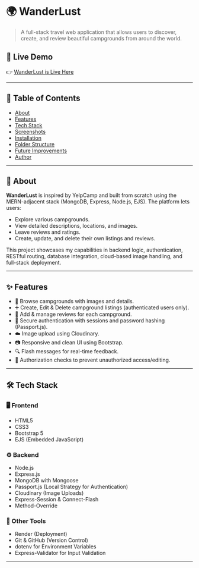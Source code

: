 # 🌍 WanderLust

> A full-stack travel web application that allows users to discover, create, and review beautiful campgrounds from around the world.

## 🚀 Live Demo

👉 [WanderLust is Live Here](https://wanderlust-vumh.onrender.com/listings)

---

## 📌 Table of Contents

- [About](#about)
- [Features](#features)
- [Tech Stack](#tech-stack)
- [Screenshots](#screenshots)
- [Installation](#installation)
- [Folder Structure](#folder-structure)
- [Future Improvements](#future-improvements)
- [Author](#author)

---

## 📖 About

**WanderLust** is inspired by YelpCamp and built from scratch using the MERN-adjacent stack (MongoDB, Express, Node.js, EJS). The platform lets users:

- Explore various campgrounds.
- View detailed descriptions, locations, and images.
- Leave reviews and ratings.
- Create, update, and delete their own listings and reviews.

This project showcases my capabilities in backend logic, authentication, RESTful routing, database integration, cloud-based image handling, and full-stack deployment.

---

## ✨ Features

- 🧭 Browse campgrounds with images and details.
- ➕ Create, Edit & Delete campground listings (authenticated users only).
- 💬 Add & manage reviews for each campground.
- 🔐 Secure authentication with sessions and password hashing (Passport.js).
- ☁️ Image upload using Cloudinary.
- 📷 Responsive and clean UI using Bootstrap.
- 🔍 Flash messages for real-time feedback.
- 🚫 Authorization checks to prevent unauthorized access/editing.

---

## 🛠️ Tech Stack

### 🖥️ Frontend
- HTML5
- CSS3
- Bootstrap 5
- EJS (Embedded JavaScript)

### ⚙️ Backend
- Node.js
- Express.js
- MongoDB with Mongoose
- Passport.js (Local Strategy for Authentication)
- Cloudinary (Image Uploads)
- Express-Session & Connect-Flash
- Method-Override

### 🧰 Other Tools
- Render (Deployment)
- Git & GitHub (Version Control)
- dotenv for Environment Variables
- Express-Validator for Input Validation

---
